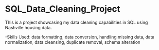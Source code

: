 # SQL_Data_Cleaning_Project
This is a project showcasing my data cleaning capabilities in SQL
using Nashville housing data.

-Skills Used:
data formatting, data conversion, handling missing data, data normalization, data cleansing, duplicate removal, schema alteration
